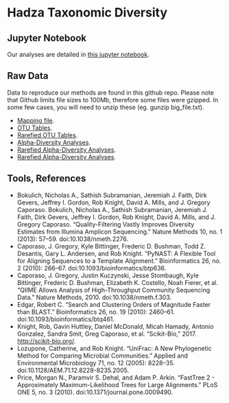 # Hadza Taxonomic Diversity

## Jupyter Notebook
Our analyses are detailed in [this jupyter notebook](Taxonomic_Diversity_Hadza_DRY-WET.ipynb).

## Raw Data
Data to reproduce our methods are found in this github repo. Please note that Github limits file sizes to 100Mb, therefore some files were gzipped. In some few cases, you will need to unzip these (eg. gunzip big_file.txt).  

* [Mapping file](mapping/mapping_all.txt). 
* [OTU Tables](otu_tables/). 
* [Rarefied OTU Tables](otu_tables_rarefied/). 
* [Alpha-Diversity Analyses](adiv_otu_tables/). 
* [Rarefied Alpha-Diversity Analyses](adiv_otu_tables_rarefied/). 
* [Rarefied Alpha-Diversity Analyses](adiv_min_otus/). 

## Tools, References

* Bokulich, Nicholas A., Sathish Subramanian, Jeremiah J. Faith, Dirk Gevers, Jeffrey I. Gordon, Rob Knight, David A. Mills, and J. Gregory Caporaso. Bokulich, Nicholas A., Sathish Subramanian, Jeremiah J. Faith, Dirk Gevers, Jeffrey I. Gordon, Rob Knight, David A. Mills, and J. Gregory Caporaso. “Quality-Filtering Vastly Improves Diversity Estimates from Illumina Amplicon Sequencing.” Nature Methods 10, no. 1 (2013): 57–59. doi:10.1038/nmeth.2276.  
* Caporaso, J. Gregory, Kyle Bittinger, Frederic D. Bushman, Todd Z. Desantis, Gary L. Andersen, and Rob Knight. “PyNAST: A Flexible Tool for Aligning Sequences to a Template Alignment.” Bioinformatics 26, no. 2 (2010): 266–67. doi:10.1093/bioinformatics/btp636.  
* Caporaso, J. Gregory, Justin Kuczynski, Jesse Stombaugh, Kyle Bittinger, Frederic D. Bushman, Elizabeth K. Costello, Noah Fierer, et al. “QIIME Allows Analysis of High-Throughput Community Sequencing Data.” Nature Methods, 2010. doi:10.1038/nmeth.f.303.  
* Edgar, Robert C. “Search and Clustering Orders of Magnitude Faster than BLAST.” Bioinformatics 26, no. 19 (2010): 2460–61. doi:10.1093/bioinformatics/btq461.  
* Knight, Rob, Gavin Huttley, Daniel McDonald, Micah Hamady, Antonio Gonzalez, Sandra Smit, Greg Caporaso, et al. “Scikit-Bio,” 2017. http://scikit-bio.org/.  
* Lozupone, Catherine, and Rob Knight. “UniFrac: A New Phylogenetic Method for Comparing Microbial Communities.” Applied and Environmental Microbiology 71, no. 12 (2005): 8228–35. doi:10.1128/AEM.71.12.8228-8235.2005.  
* Price, Morgan N., Paramvir S. Dehal, and Adam P. Arkin. “FastTree 2 - Approximately Maximum-Likelihood Trees for Large Alignments.” PLoS ONE 5, no. 3 (2010). doi:10.1371/journal.pone.0009490.